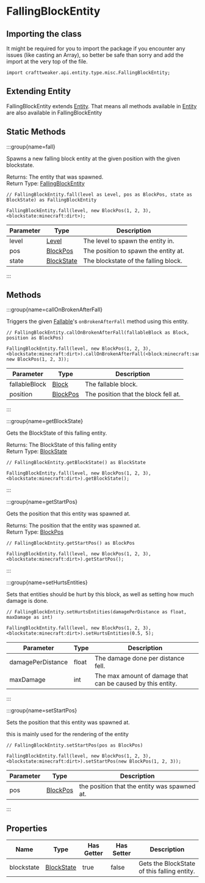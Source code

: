 # FallingBlockEntity



## Importing the class

It might be required for you to import the package if you encounter any issues (like casting an Array), so better be safe than sorry and add the import at the very top of the file.
```zenscript
import crafttweaker.api.entity.type.misc.FallingBlockEntity;
```


## Extending Entity

FallingBlockEntity extends [Entity](/vanilla/api/entity/Entity). That means all methods available in [Entity](/vanilla/api/entity/Entity) are also available in FallingBlockEntity

## Static Methods

:::group{name=fall}

Spawns a new falling block entity at the given position with the given blockstate.

Returns: The entity that was spawned.  
Return Type: [FallingBlockEntity](/vanilla/api/entity/type/misc/FallingBlockEntity)

```zenscript
// FallingBlockEntity.fall(level as Level, pos as BlockPos, state as BlockState) as FallingBlockEntity

FallingBlockEntity.fall(level, new BlockPos(1, 2, 3), <blockstate:minecraft:dirt>);
```

| Parameter |                    Type                     |             Description              |
|-----------|---------------------------------------------|--------------------------------------|
| level     | [Level](/vanilla/api/world/Level)           | The level to spawn the entity in.    |
| pos       | [BlockPos](/vanilla/api/util/math/BlockPos) | The position to spawn the entity at. |
| state     | [BlockState](/vanilla/api/block/BlockState) | The blockstate of the falling block. |


:::

## Methods

:::group{name=callOnBrokenAfterFall}

Triggers the given [Fallable](/vanilla/api/block/type/falling/Fallable)'s `onBrokenAfterFall` method using this entity.

```zenscript
// FallingBlockEntity.callOnBrokenAfterFall(fallableBlock as Block, position as BlockPos)

FallingBlockEntity.fall(level, new BlockPos(1, 2, 3), <blockstate:minecraft:dirt>).callOnBrokenAfterFall(<block:minecraft:sand>, new BlockPos(1, 2, 3));
```

|   Parameter   |                    Type                     |             Description              |
|---------------|---------------------------------------------|--------------------------------------|
| fallableBlock | [Block](/vanilla/api/block/Block)           | The fallable block.                  |
| position      | [BlockPos](/vanilla/api/util/math/BlockPos) | The position that the block fell at. |


:::

:::group{name=getBlockState}

Gets the BlockState of this falling entity.

Returns: The BlockState of this falling entity  
Return Type: [BlockState](/vanilla/api/block/BlockState)

```zenscript
// FallingBlockEntity.getBlockState() as BlockState

FallingBlockEntity.fall(level, new BlockPos(1, 2, 3), <blockstate:minecraft:dirt>).getBlockState();
```

:::

:::group{name=getStartPos}

Gets the position that this entity was spawned at.

Returns: The position that the entity was spawned at.  
Return Type: [BlockPos](/vanilla/api/util/math/BlockPos)

```zenscript
// FallingBlockEntity.getStartPos() as BlockPos

FallingBlockEntity.fall(level, new BlockPos(1, 2, 3), <blockstate:minecraft:dirt>).getStartPos();
```

:::

:::group{name=setHurtsEntities}

Sets that entities should be hurt by this block, as well as setting how much damage is done.

```zenscript
// FallingBlockEntity.setHurtsEntities(damagePerDistance as float, maxDamage as int)

FallingBlockEntity.fall(level, new BlockPos(1, 2, 3), <blockstate:minecraft:dirt>).setHurtsEntities(0.5, 5);
```

|     Parameter     | Type  |                         Description                         |
|-------------------|-------|-------------------------------------------------------------|
| damagePerDistance | float | The damage done per distance fell.                          |
| maxDamage         | int   | The max amount of damage that can be caused by this entity. |


:::

:::group{name=setStartPos}

Sets the position that this entity was spawned at.

 this is mainly used for the rendering of the entity

```zenscript
// FallingBlockEntity.setStartPos(pos as BlockPos)

FallingBlockEntity.fall(level, new BlockPos(1, 2, 3), <blockstate:minecraft:dirt>).setStartPos(new BlockPos(1, 2, 3));
```

| Parameter |                    Type                     |                 Description                  |
|-----------|---------------------------------------------|----------------------------------------------|
| pos       | [BlockPos](/vanilla/api/util/math/BlockPos) | the position that the entity was spawned at. |


:::


## Properties

|    Name    |                    Type                     | Has Getter | Has Setter |                 Description                 |
|------------|---------------------------------------------|------------|------------|---------------------------------------------|
| blockstate | [BlockState](/vanilla/api/block/BlockState) | true       | false      | Gets the BlockState of this falling entity. |

